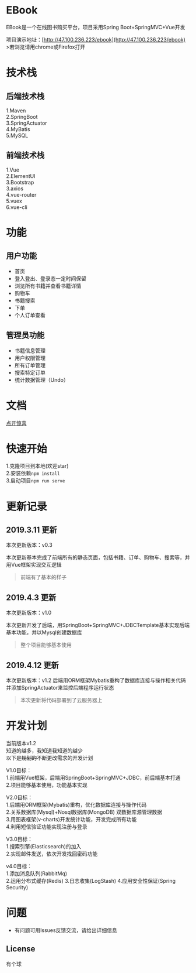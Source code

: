 # EBook
EBook是一个在线图书购买平台，项目采用Spring Boot+SpringMVC+Vue开发

项目演示地址：[http://47.100.236.223/ebook](http://47.100.236.223/ebook)   
\>若浏览请用chrome或Firefox打开

# 技术栈

## 后端技术栈

1.Maven     
2.SpringBoot  
3.SpringActuator  
4.MyBatis  
5.MySQL  

## 前端技术栈

1.Vue   
2.ElementUI   
3.Bootstrap     
3.axios     
4.vue-router    
5.vuex   
6.vue-cli    

# 功能

## 用户功能

* 首页
* 登入登出、登录态一定时间保留
* 浏览所有书籍并查看书籍详情
* 购物车
* 书籍搜索
* 下单
* 个人订单查看

## 管理员功能

* 书籍信息管理
* 用户权限管理
* 所有订单管理
* 搜索特定订单
* 统计数据管理（Undo）

# 文档
[点开惊喜](http://47.100.236.223/images/huashui.jpg)

# 快速开始

1.克隆项目到本地(欢迎star)     
2.安装依赖``npm install``       
3.启动项目``npm run serve``

# 更新记录

## 2019.3.11 更新

本次更新版本：v0.3

本次更新基本完成了前端所有的静态页面，包括书籍、订单、购物车、搜索等，并用Vue框架实现交互逻辑    
>前端有了基本的样子

## 2019.4.3 更新

本次更新版本：v1.0

本次更新开发了后端，用SpringBoot+SpringMVC+JDBCTemplate基本实现后端基本功能，并以Mysql创建数据库 
>整个项目能够基本使用

## 2019.4.12 更新

本次更新版本：v1.2
后端用ORM框架Mybatis重构了数据库连接与操作相关代码  
并添加SpringActuator来监控后端程序运行状态

>本次更新将代码部署到了云服务器上

# 开发计划
当前版本v1.2    
知道的越多，我知道我知道的越少     
以下是~~规划的~~不断更改需求的开发计划        

    
V1.0目标：     
1.前端用Vue框架，后端用SpringBoot+SpringMVC+JDBC，前后端基本打通     
2.项目能够基本使用，功能基本实现

V2.0目标：     
1.后端用ORM框架(Mybatis)重构，优化数据库连接与操作代码    
2.关系数据库(Mysql)+Nosql数据库(MongoDB) 双数据库源管理数据      
3.用图表框架(v-charts)开发统计功能，开发完成所有功能        
4.利用短信验证功能实现注册与登录

V3.0目标：     
1.搜索引擎(Elasticsearch)的加入        
2.实现邮件发送，依次开发找回密码功能

v4.0目标：     
1.添加消息队列(RabbitMq)      
2.运用分布式缓存(Redis)
3.日志收集(LogStash)
4.应用安全性保证(Spring Security)           

# 问题

* 有问题可用Issues反馈交流，请给出详细信息

## License
有个球

